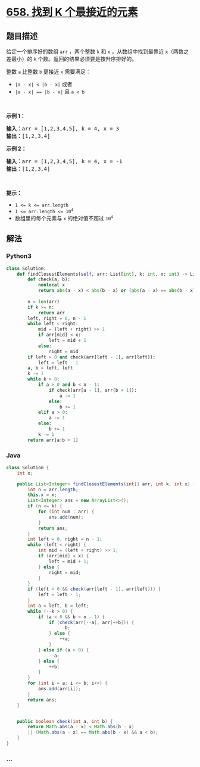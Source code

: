 # [658. 找到 K 个最接近的元素](https://leetcode-cn.com/problems/find-k-closest-elements)



## 题目描述

<!-- 这里写题目描述 -->

<p>给定一个排序好的数组 <code>arr</code> ，两个整数 <code>k</code> 和 <code>x</code> ，从数组中找到最靠近 <code>x</code>（两数之差最小）的 <code>k</code> 个数。返回的结果必须要是按升序排好的。</p>

<p>整数 <code>a</code> 比整数 <code>b</code> 更接近 <code>x</code> 需要满足：</p>

<ul>
	<li><code>|a - x| < |b - x|</code> 或者</li>
	<li><code>|a - x| == |b - x|</code> 且 <code>a < b</code></li>
</ul>

<p> </p>

<p><strong>示例 1：</strong></p>

<pre>
<strong>输入：</strong>arr = [1,2,3,4,5], k = 4, x = 3
<strong>输出：</strong>[1,2,3,4]
</pre>

<p><strong>示例 2：</strong></p>

<pre>
<strong>输入：</strong>arr = [1,2,3,4,5], k = 4, x = -1
<strong>输出：</strong>[1,2,3,4]
</pre>

<p> </p>

<p><strong>提示：</strong></p>

<ul>
	<li><code>1 <= k <= arr.length</code></li>
	<li><code>1 <= arr.length <= 10<sup>4</sup></code></li>
	<li>数组里的每个元素与 <code>x</code> 的绝对值不超过 <code>10<sup>4</sup></code></li>
</ul>


## 解法

<!-- 这里可写通用的实现逻辑 -->

<!-- tabs:start -->

### **Python3**

<!-- 这里可写当前语言的特殊实现逻辑 -->

```python
class Solution:
    def findClosestElements(self, arr: List[int], k: int, x: int) -> List[int]:
        def check(a, b):
            nonlocal x
            return abs(a - x) < abs(b - x) or (abs(a - x) == abs(b - x) and a < b)
        
        n = len(arr)
        if k >= n:
            return arr
        left, right = 0, n - 1
        while left < right:
            mid = (left + right) >> 1
            if arr[mid] < x:
                left = mid + 1
            else:
                right = mid
        if left > 0 and check(arr[left - 1], arr[left]):
            left = left - 1
        a, b = left, left
        k -= 1
        while k > 0:
            if a > 0 and b < n - 1:
                if check(arr[a - 1], arr[b + 1]):
                    a -= 1
                else:
                    b += 1
            elif a > 0:
                a -= 1
            else:
                b += 1
            k -= 1
        return arr[a:b + 1]
```

### **Java**

<!-- 这里可写当前语言的特殊实现逻辑 -->

```java
class Solution {
    int x;

    public List<Integer> findClosestElements(int[] arr, int k, int x) {
        int n = arr.length;
        this.x = x;
        List<Integer> ans = new ArrayList<>();
        if (n <= k) {
            for (int num : arr) {
                ans.add(num);
            }
            return ans;
        }
        int left = 0, right = n - 1;
        while (left < right) {
            int mid = (left + right) >> 1;
            if (arr[mid] < x) {
                left = mid + 1;
            } else {
                right = mid;
            }
        }
        if (left > 0 && check(arr[left - 1], arr[left])) {
            left = left - 1; 
        }
        int a = left, b = left;
        while (--k > 0) {
            if (a > 0 && b < n - 1) {
                if (check(arr[--a], arr[++b])) {
                    --b;
                } else {
                    ++a;
                }
            } else if (a > 0) {
                --a;
            } else {
                ++b;
            }
        }
        for (int i = a; i <= b; i++) {
            ans.add(arr[i]);
        }
        return ans;
    }


    public boolean check(int a, int b) {
        return Math.abs(a - x) < Math.abs(b - x)
        || (Math.abs(a - x) == Math.abs(b - x) && a < b);
    }
}
```

### **...**

```

```

<!-- tabs:end -->

